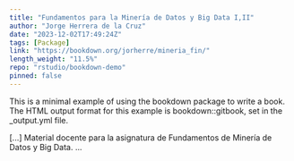 ```yaml
---
title: "Fundamentos para la Minería de Datos y Big Data I,II"
author: "Jorge Herrera de la Cruz"
date: "2023-12-02T17:49:24Z"
tags: [Package]
link: "https://bookdown.org/jorherre/mineria_fin/"
length_weight: "11.5%"
repo: "rstudio/bookdown-demo"
pinned: false
---
```


<p>This is a minimal example of using the bookdown package to write a book.
The HTML output format for this example is bookdown::gitbook,
set in the _output.yml file.</p> [...] Material docente para la asignatura de Fundamentos de Minería de Datos y Big Data. ...
